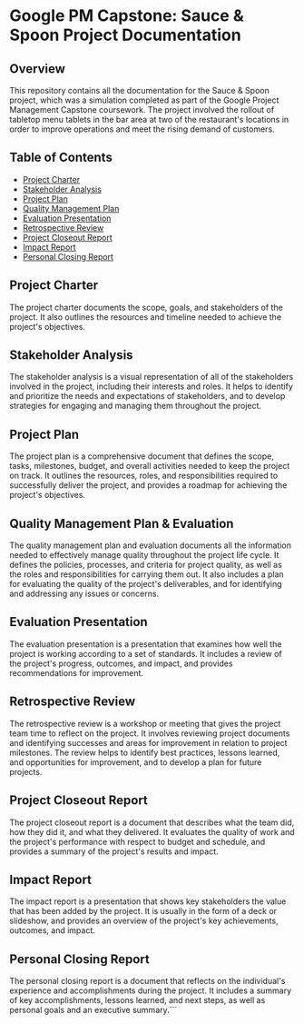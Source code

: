 # Google PM Capstone: Sauce & Spoon Project Documentation

## Overview

This repository contains all the documentation for the Sauce & Spoon project, which was a simulation completed as part of the Google Project Management Capstone coursework. The project involved the rollout of tabletop menu tablets in the bar area at two of the restaurant's locations in order to improve operations and meet the rising demand of customers.

## Table of Contents

- [Project Charter](#project-charter)
- [Stakeholder Analysis](#stakeholder-analysis)
- [Project Plan](#project-plan)
- [Quality Management Plan](#quality-management-plan)
- [Evaluation Presentation](#evaluation-presentation)
- [Retrospective Review](#retrospective-review)
- [Project Closeout Report](#project-closeout-report)
- [Impact Report](#impact-report)
- [Personal Closing Report](#personal-closing-report)


## Project Charter

The project charter documents the scope, goals, and stakeholders of the project. It also outlines the resources and timeline needed to achieve the project's objectives.

## Stakeholder Analysis

The stakeholder analysis is a visual representation of all of the stakeholders involved in the project, including their interests and roles. It helps to identify and prioritize the needs and expectations of stakeholders, and to develop strategies for engaging and managing them throughout the project.

## Project Plan

The project plan is a comprehensive document that defines the scope, tasks, milestones, budget, and overall activities needed to keep the project on track. It outlines the resources, roles, and responsibilities required to successfully deliver the project, and provides a roadmap for achieving the project's objectives.

## Quality Management Plan & Evaluation

The quality management plan and evaluation documents all the information needed to effectively manage quality throughout the project life cycle. It defines the policies, processes, and criteria for project quality, as well as the roles and responsibilities for carrying them out. It also includes a plan for evaluating the quality of the project's deliverables, and for identifying and addressing any issues or concerns.

## Evaluation Presentation

The evaluation presentation is a presentation that examines how well the project is working according to a set of standards. It includes a review of the project's progress, outcomes, and impact, and provides recommendations for improvement.

## Retrospective Review

The retrospective review is a workshop or meeting that gives the project team time to reflect on the project. It involves reviewing project documents and identifying successes and areas for improvement in relation to project milestones. The review helps to identify best practices, lessons learned, and opportunities for improvement, and to develop a plan for future projects.

## Project Closeout Report

The project closeout report is a document that describes what the team did, how they did it, and what they delivered. It evaluates the quality of work and the project's performance with respect to budget and schedule, and provides a summary of the project's results and impact.

## Impact Report

The impact report is a presentation that shows key stakeholders the value that has been added by the project. It is usually in the form of a deck or slideshow, and provides an overview of the project's key achievements, outcomes, and impact.

## Personal Closing Report

The personal closing report is a document that reflects on the individual's experience and accomplishments during the project. It includes a summary of key accomplishments, lessons learned, and next steps, as well as personal goals and an executive summary.```
